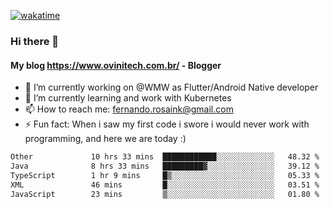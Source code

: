 [![wakatime](https://wakatime.com/badge/user/d5892087-17e6-46ab-8384-91a71a9b88d8.svg)](https://wakatime.com/@d5892087-17e6-46ab-8384-91a71a9b88d8)
### Hi there 👋

#### My blog https://www.ovinitech.com.br/ - Blogger

- 🔭 I’m currently working on @WMW as Flutter/Android Native developer
- 🌱 I’m currently learning and work with Kubernetes
- 📫 How to reach me: fernando.rosaink@gmail.com 
- ⚡ Fun fact: When i saw my first code i swore i would never work with programming, and here we are today :)

<!--START_SECTION:waka-->

```txt
Other             10 hrs 33 mins  ████████████░░░░░░░░░░░░░   48.32 %
Java              8 hrs 33 mins   █████████▓░░░░░░░░░░░░░░░   39.12 %
TypeScript        1 hr 9 mins     █▒░░░░░░░░░░░░░░░░░░░░░░░   05.33 %
XML               46 mins         █░░░░░░░░░░░░░░░░░░░░░░░░   03.51 %
JavaScript        23 mins         ▒░░░░░░░░░░░░░░░░░░░░░░░░   01.80 %
```

<!--END_SECTION:waka-->
